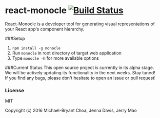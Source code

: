 # react-monocle [![Build Status](https://travis-ci.org/team-gryff/react-monocle.svg?branch=master)](https://travis-ci.org/team-gryff/react-monocle)

React-Monocle is a developer tool for generating visual representations of your React app's component hierarchy.

###Setup
1. ```npm install -g monocle```
2. Run ```monocle``` in root directory of target web application
3. Type ```monocle -h``` for more available options

###Current Status
This open source project is currently in its alpha stage.  We will be actively updating its functionality in the next weeks.  Stay tuned!
If you find any bugs, please don't hesitate to open an issue or pull request!

### License
MIT

Copyright (c) 2016 Michael-Bryant Choa, Jenna Davis, Jerry Mao
